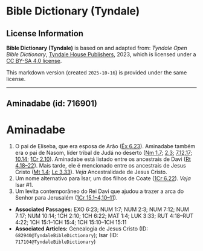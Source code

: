 # Bible Dictionary (Tyndale)

## License Information

**Bible Dictionary (Tyndale)** is based on and adapted from: _Tyndale Open Bible Dictionary_, [Tyndale House Publishers](https://tyndaleopenresources.com/), 2023, which is licensed under a [CC BY-SA 4.0 license](https://creativecommons.org/licenses/by-sa/4.0/legalcode.en).

This markdown version (created `2025-10-16`) is provided under the same license.



--------------------------------

## Aminadabe (id: 716901)

Aminadabe
=========

1. O pai de Eliseba, que era esposa de Arão ([Êx 6\.23](https://ref.ly/Exod6:23)). Aminadabe também era o pai de Nasom, líder tribal de Judá no deserto ([Nm 1\.7](https://ref.ly/Num1:7); [2\.3](https://ref.ly/Num2:3); [7\.12,17](https://ref.ly/Num7:12,Num7:17); [10\.14](https://ref.ly/Num10:14); [1Cr 2\.10](https://ref.ly/1Chr2:10)). Aminadabe está listado entre os ancestrais de Davi ([Rt 4\.18–22](https://ref.ly/Ruth4:18-Ruth4:22)). Mais tarde, ele é mencionado entre os ancestrais de Jesus Cristo ([Mt 1\.4](https://ref.ly/Matt1:4); [Lc 3\.33](https://ref.ly/Luke3:33)). *Veja* Ancestralidade de Jesus Cristo.
2. Um nome alternativo para Isar, um dos filhos de Coate ([1Cr 6\.22](https://ref.ly/1Chr6:22)). *Veja* Isar \#1.
3. Um levita contemporâneo do Rei Davi que ajudou a trazer a arca do Senhor para Jerusalém ([1Cr 15\.1–4,10–11](https://ref.ly/1Chr15:1-1Chr15:4,1Chr15:10-1Chr15:11)).

* **Associated Passages:** EXO 6:23; NUM 1:7; NUM 2:3; NUM 7:12; NUM 7:17; NUM 10:14; 1CH 2:10; 1CH 6:22; MAT 1:4; LUK 3:33; RUT 4:18–RUT 4:22; 1CH 15:1–1CH 15:4; 1CH 15:10–1CH 15:11
* **Associated Articles:** Genealogia de Jesus Cristo (ID: `682940@TyndaleBibleDictionary`); Isar  (ID: `717104@TyndaleBibleDictionary`)

